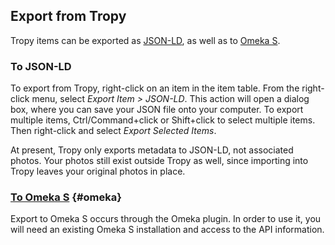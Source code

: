 ## Export from Tropy

Tropy items can be exported as [JSON-LD](https://json-ld.org/), as well as to [Omeka S](http://omeka.org/s/).

### To JSON-LD

To export from Tropy, right-click on an item in the item table. From the right-click menu, select _Export Item &gt; JSON-LD_. This action will open a dialog box, where you can save your JSON file onto your computer. To export multiple items, Ctrl/Command+click or Shift+click to select multiple items. Then right-click and select _Export Selected Items_.

At present, Tropy only exports metadata to JSON-LD, not associated photos. Your photos still exist outside Tropy as well, since importing into Tropy leaves your original photos in place.

### [To Omeka S](//omeka.md) {#omeka}

Export to Omeka S occurs through the Omeka plugin. In order to use it, you will need an existing Omeka S installation and access to the API information.
